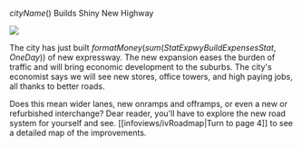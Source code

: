 $cityName()$ Builds Shiny New Highway

![](newspaper/images/highway01.png)

The city has just built $formatMoney(sum(StatExpwyBuildExpensesStat, OneDay))$ of new expressway. The new expansion eases the burden of traffic and will bring economic development to the suburbs. The city's economist says we will see new stores, office towers, and high paying jobs, all thanks to better roads.

Does this mean wider lanes, new onramps and offramps, or even a new or refurbished interchange? Dear reader, you'll have to explore the new road system for yourself and see. [[infoviews/ivRoadmap|Turn to page 4]] to see a detailed map of the improvements.

